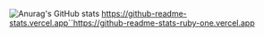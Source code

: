 
![Anurag's GitHub stats](https://github-readme-stats.vercel.app/api?username=yyeon111&show_icons=true&theme=tokyonight)
https://github-readme-stats.vercel.app``https://github-readme-stats-ruby-one.vercel.app
<!--
**yyeon111/yyeon111** is a ✨ _special_ ✨ repository because its `README.md` (this file) appears on your GitHub profile.

Here are some ideas to get you started:

- 🔭 I’m currently working on ...
- 🌱 I’m currently learning ...
- 👯 I’m looking to collaborate on ...
- 🤔 I’m looking for help with ...
- 💬 Ask me about ...
- 📫 How to reach me: ...
- 😄 Pronouns: ...
- ⚡ Fun fact: ...
-->
